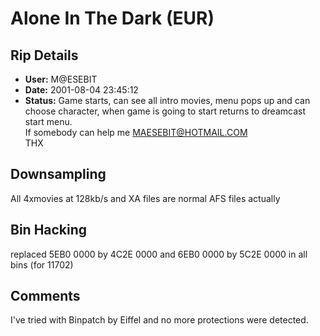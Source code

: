 # Alone In The Dark (EUR)

## Rip Details

- **User:** M@ESEBIT
- **Date:** 2001-08-04 23:45:12
- **Status:** Game starts, can see all intro movies, menu pops up and can choose character, when game is going to start returns to dreamcast start menu.<br />If somebody can help me MAESEBIT@HOTMAIL.COM<br />THX

## Downsampling

All 4xmovies at 128kb/s and XA files are normal AFS files actually

## Bin Hacking

replaced 5EB0 0000 by 4C2E 0000 and 6EB0 0000 by 5C2E 0000 in all bins (for 11702)

## Comments

I've tried with Binpatch by Eiffel and no more protections were detected.

